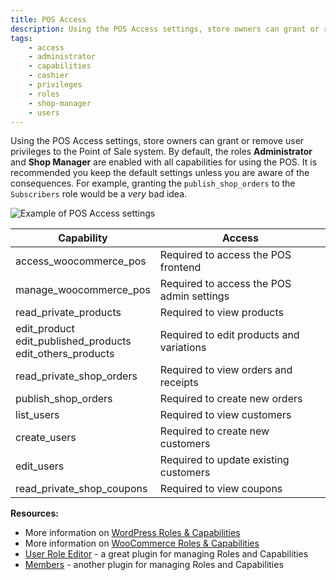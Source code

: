 ```yaml
---
title: POS Access
description: Using the POS Access settings, store owners can grant or remove user privileges to the Point of Sale system.
tags: 
	- access
	- administrator
	- capabilities
	- cashier
	- privileges
	- roles
	- shop-manager
	- users
---
```


Using the POS Access settings, store owners can grant or remove user privileges to the Point of Sale system. 
By default, the roles **Administrator** and **Shop Manager** are enabled with all capabilities for using the POS. 
It is recommended you keep the default settings unless you are aware of the consequences. 
For example, granting the `publish_shop_orders` to the `Subscribers` role would be a _very_ bad idea. 

![Example of POS Access settings](https://wcpos.com/wp-content/uploads/2015/05/user-capabilities.png "Example of POS Access settings")

| Capability | Access |
| - | - |
| access_woocommerce_pos | Required to access the POS frontend |
| manage_woocommerce_pos | Required to access the POS admin settings |
| read_private_products | Required to view products |
| edit_product <br /> edit_published_products <br /> edit_others_products | Required to edit products and variations |
| read_private_shop_orders | Required to view orders and receipts |
| publish_shop_orders | Required to create new orders |
| list_users | Required to view customers |
| create_users | Required to create new customers |
| edit_users | Required to update existing customers |
| read_private_shop_coupons | Required to view coupons |

**Resources:**

*   More information on [WordPress Roles & Capabilities](https://codex.wordpress.org/Roles_and_Capabilities)
*   More information on [WooCommerce Roles & Capabilities](http://docs.woothemes.com/document/roles-capabilities/)
*   [User Role Editor](https://wordpress.org/plugins/user-role-editor/) - a great plugin for managing Roles and Capabilities
*   [Members](https://wordpress.org/plugins/members/) - another plugin for managing Roles and Capabilities